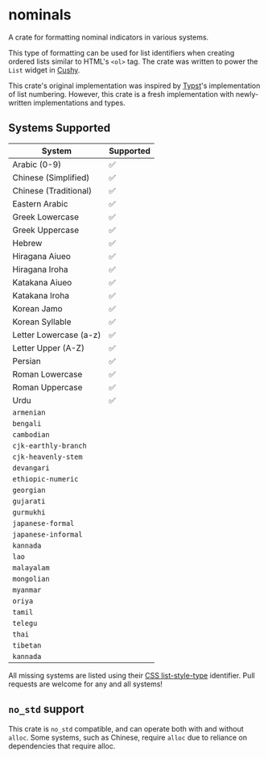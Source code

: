 # nominals

A crate for formatting nominal indicators in various systems.

This type of formatting can be used for list identifiers when creating ordered
lists similar to HTML's `<ol>` tag. The crate was written to power the
`List` widget in [Cushy][cushy].

This crate's original implementation was inspired by [Typst][typst]'s
implementation of list numbering. However, this crate is a fresh implementation
with newly-written implementations and types.

## Systems Supported

| System       | Supported |
|--------------|-----------|
| Arabic (0-9)             | ✅ |
| Chinese (Simplified)     | ✅ |
| Chinese (Traditional)    | ✅ |
| Eastern Arabic           | ✅ |
| Greek Lowercase          | ✅ |
| Greek Uppercase          | ✅ |
| Hebrew                   | ✅ |
| Hiragana Aiueo           | ✅ |
| Hiragana Iroha           | ✅ |
| Katakana Aiueo           | ✅ |
| Katakana Iroha           | ✅ |
| Korean Jamo              | ✅ |
| Korean Syllable          | ✅ |
| Letter Lowercase (a-z)   | ✅ |
| Letter Upper (A-Z)       | ✅ |
| Persian                  | ✅ |
| Roman Lowercase          | ✅ |
| Roman Uppercase          | ✅ |
| Urdu                     | ✅ |
| `armenian` | |
| `bengali` | |
| `cambodian` | |
| `cjk-earthly-branch` | |
| `cjk-heavenly-stem` | |
| `devangari` | |
| `ethiopic-numeric` | |
| `georgian` | |
| `gujarati` | |
| `gurmukhi` | |
| `japanese-formal` | |
| `japanese-informal` | |
| `kannada` | |
| `lao` | |
| `malayalam` | |
| `mongolian` | |
| `myanmar` | |
| `oriya` | |
| `tamil` | |
| `telegu` | |
| `thai` | |
| `tibetan` | |
| `kannada` | |

All missing systems are listed using their [CSS
list-style-type][list-style-type] identifier. Pull requests are welcome for any
and all systems!

## `no_std` support

This crate is `no_std` compatible, and can operate both with and without
`alloc`. Some systems, such as Chinese, require `alloc` due to reliance on
dependencies that require alloc.

[cushy]: https://github.com/khonsulabs/cushy
[typst]: https://github.com/typst/typst
[list-style-type]: https://developer.mozilla.org/en-US/docs/Web/CSS/list-style-type
